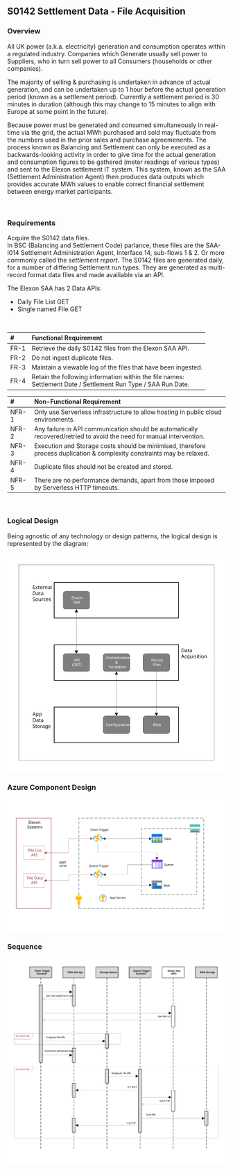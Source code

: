 ## S0142 Settlement Data - File Acquisition
### Overview  
All UK power (a.k.a. electricity) generation and consumption operates within a regulated industry.  Companies which Generate usually sell power to Suppliers, who in turn sell power to all Consumers (households or other companies).  

The majority of selling & purchasing is undertaken in advance of actual generation, and can be undertaken up to 1 hour before the actual generation period (known as a settlement period).  Currently a settlement period is 30 minutes in duration (although this may change to 15 minutes to align with Europe at some point in the future).

Because power must be generated and consumed simultaneously in real-time via the grid, the actual MWh purchased and sold may fluctuate from the numbers used in the prior sales and purchase agreemenents.  The process known as Balancing and Settlement can only be executed as a backwards-looking activity in order to give time for the actual generation and consumption figures to be gathered (meter readings of various types) and sent to the Elexon settlement IT system.  This system, known as the SAA (Settlement Administration Agent) then produces data outputs which provides accurate MWh values to enable correct financial settlement between energy market participants.  

</br>

### Requirements 
Acquire the S0142 data files.    
In BSC (Balancing and Settlement Code) parlance, these files are the SAA-I014 Settlement Administration Agent, Interface 14, sub-flows 1 & 2.  Or more commonly called the *settlement report*.  The S0142 files are generated daily, for a number of differing Settlement run types.  They are generated as multi-record format data files and made availiable via an API.

The Elexon SAA has 2 Data APIs:
- Daily File List GET
- Single named File GET

</br>

| # | Functional Requirement |
|:-------------|:--------------|
| FR-1 | Retrieve the daily S0142 files from the Elexon SAA API. |
| FR-2 | Do not ingest duplicate files. |
| FR-3 | Maintain a viewable log of the files that have been ingested. |
| FR-4 | Retain the following information within the file names: </br> Settlement Date / Settlement Run Type / SAA Run Date. |

| # | Non-Functional Requirement |
|:-------------|:--------------|
| NFR-1 | Only use Serverless infrastructure to allow hosting in public cloud environments. |
| NFR-2 | Any failure in API communication should be automatically recovered/retried to avoid the need for manual intervention. |
| NFR-3 | Execution and Storage costs should be minimised, therefore process duplication & complexity constraints may be relaxed. |
| NFR-4 | Duplicate files should not be created and stored. |
| NFR-5 | There are no performance demands, apart from those imposed by Serverless HTTP timeouts. |  


</br>

### Logical Design  
Being agnostic of any technology or design patterns, the logical design is represented by the diagram:  

![Logical Design](images/acquisition-Logical.svg)

### Azure Component Design

![Azure Component Design](images/acquisition-Component.svg?raw=true)

### Sequence

![Sequence Diagram](images/acquisition-Sequence.svg)





